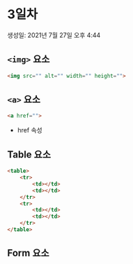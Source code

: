 # 3일차

생성일: 2021년 7월 27일 오후 4:44

## `<img>` 요소

```html
<img src="" alt="" width="" height="">
```

## `<a>` 요소

```html
<a href="">
```

- href 속성

## Table 요소

```html
<table>
	<tr>
		<td></td>
		<td></td>
	</tr>
	<tr>
		<td></td>
		<td></td>
	</tr>
</table>
```

## Form 요소
